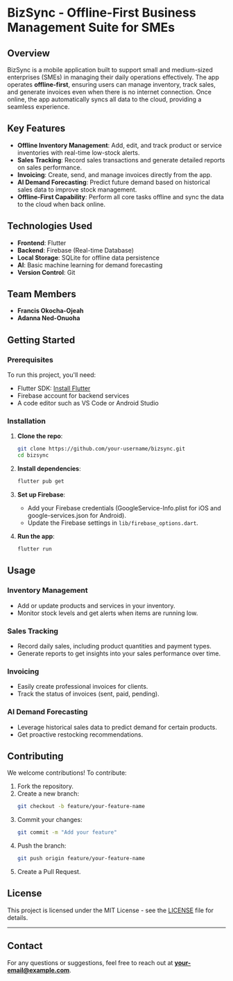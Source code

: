 # BizSync - Offline-First Business Management Suite for SMEs

## Overview
BizSync is a mobile application built to support small and medium-sized enterprises (SMEs) in managing their daily operations effectively. The app operates **offline-first**, ensuring users can manage inventory, track sales, and generate invoices even when there is no internet connection. Once online, the app automatically syncs all data to the cloud, providing a seamless experience.

## Key Features
- **Offline Inventory Management**: Add, edit, and track product or service inventories with real-time low-stock alerts.
- **Sales Tracking**: Record sales transactions and generate detailed reports on sales performance.
- **Invoicing**: Create, send, and manage invoices directly from the app.
- **AI Demand Forecasting**: Predict future demand based on historical sales data to improve stock management.
- **Offline-First Capability**: Perform all core tasks offline and sync the data to the cloud when back online.

## Technologies Used
- **Frontend**: Flutter
- **Backend**: Firebase (Real-time Database)
- **Local Storage**: SQLite for offline data persistence
- **AI**: Basic machine learning for demand forecasting
- **Version Control**: Git

## Team Members
- **Francis Okocha-Ojeah**
- **Adanna Ned-Onuoha**

## Getting Started

### Prerequisites
To run this project, you'll need:
- Flutter SDK: [Install Flutter](https://flutter.dev/docs/get-started/install)
- Firebase account for backend services
- A code editor such as VS Code or Android Studio

### Installation

1. **Clone the repo**:
    ```bash
    git clone https://github.com/your-username/bizsync.git
    cd bizsync
    ```

2. **Install dependencies**:
    ```bash
    flutter pub get
    ```

3. **Set up Firebase**:
   - Add your Firebase credentials (GoogleService-Info.plist for iOS and google-services.json for Android).
   - Update the Firebase settings in `lib/firebase_options.dart`.

4. **Run the app**:
    ```bash
    flutter run
    ```

## Usage

### Inventory Management
- Add or update products and services in your inventory.
- Monitor stock levels and get alerts when items are running low.

### Sales Tracking
- Record daily sales, including product quantities and payment types.
- Generate reports to get insights into your sales performance over time.

### Invoicing
- Easily create professional invoices for clients.
- Track the status of invoices (sent, paid, pending).

### AI Demand Forecasting
- Leverage historical sales data to predict demand for certain products.
- Get proactive restocking recommendations.

## Contributing
We welcome contributions! To contribute:
1. Fork the repository.
2. Create a new branch:
    ```bash
    git checkout -b feature/your-feature-name
    ```
3. Commit your changes:
    ```bash
    git commit -m "Add your feature"
    ```
4. Push the branch:
    ```bash
    git push origin feature/your-feature-name
    ```
5. Create a Pull Request.

## License
This project is licensed under the MIT License - see the [LICENSE](LICENSE) file for details.

---

## Contact
For any questions or suggestions, feel free to reach out at **your-email@example.com**.

